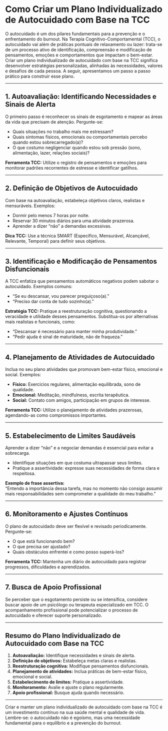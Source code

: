 # Como Criar um Plano Individualizado de Autocuidado com Base na TCC

O autocuidado é um dos pilares fundamentais para a prevenção e o enfrentamento do burnout. Na Terapia Cognitivo-Comportamental (TCC), o autocuidado vai além de práticas pontuais de relaxamento ou lazer: trata-se de um processo ativo de identificação, compreensão e modificação de pensamentos, emoções e comportamentos que impactam o bem-estar. Criar um plano individualizado de autocuidado com base na TCC significa desenvolver estratégias personalizadas, alinhadas às necessidades, valores e desafios de cada pessoa. A seguir, apresentamos um passo a passo prático para construir esse plano.

---

## 1. **Autoavaliação: Identificando Necessidades e Sinais de Alerta**

O primeiro passo é reconhecer os sinais de esgotamento e mapear as áreas da vida que precisam de atenção. Pergunte-se:

- Quais situações no trabalho mais me estressam?
- Quais sintomas físicos, emocionais ou comportamentais percebo quando estou sobrecarregado(a)?
- O que costumo negligenciar quando estou sob pressão (sono, alimentação, lazer, relações sociais)?

**Ferramenta TCC:** Utilize o registro de pensamentos e emoções para monitorar padrões recorrentes de estresse e identificar gatilhos.

---

## 2. **Definição de Objetivos de Autocuidado**

Com base na autoavaliação, estabeleça objetivos claros, realistas e mensuráveis. Exemplos:

- Dormir pelo menos 7 horas por noite.
- Reservar 30 minutos diários para uma atividade prazerosa.
- Aprender a dizer “não” a demandas excessivas.

**Dica TCC:** Use a técnica SMART (Específico, Mensurável, Alcançável, Relevante, Temporal) para definir seus objetivos.

---

## 3. **Identificação e Modificação de Pensamentos Disfuncionais**

A TCC enfatiza que pensamentos automáticos negativos podem sabotar o autocuidado. Exemplos comuns:

- “Se eu descansar, vou parecer preguiçoso(a).”
- “Preciso dar conta de tudo sozinho(a).”

**Estratégia TCC:** Pratique a reestruturação cognitiva, questionando a veracidade e utilidade desses pensamentos. Substitua-os por alternativas mais realistas e funcionais, como:

- “Descansar é necessário para manter minha produtividade.”
- “Pedir ajuda é sinal de maturidade, não de fraqueza.”

---

## 4. **Planejamento de Atividades de Autocuidado**

Inclua no seu plano atividades que promovam bem-estar físico, emocional e social. Exemplos:

- **Físico:** Exercícios regulares, alimentação equilibrada, sono de qualidade.
- **Emocional:** Meditação, mindfulness, escrita terapêutica.
- **Social:** Contato com amigos, participação em grupos de interesse.

**Ferramenta TCC:** Utilize o planejamento de atividades prazerosas, agendando-as como compromissos importantes.

---

## 5. **Estabelecimento de Limites Saudáveis**

Aprender a dizer “não” e a negociar demandas é essencial para evitar a sobrecarga.

- Identifique situações em que costuma ultrapassar seus limites.
- Pratique a assertividade: expresse suas necessidades de forma clara e respeitosa.

**Exemplo de frase assertiva:**  
“Entendo a importância dessa tarefa, mas no momento não consigo assumir mais responsabilidades sem comprometer a qualidade do meu trabalho.”

---

## 6. **Monitoramento e Ajustes Contínuos**

O plano de autocuidado deve ser flexível e revisado periodicamente. Pergunte-se:

- O que está funcionando bem?
- O que precisa ser ajustado?
- Quais obstáculos enfrentei e como posso superá-los?

**Ferramenta TCC:** Mantenha um diário de autocuidado para registrar progressos, dificuldades e aprendizados.

---

## 7. **Busca de Apoio Profissional**

Se perceber que o esgotamento persiste ou se intensifica, considere buscar apoio de um psicólogo ou terapeuta especializado em TCC. O acompanhamento profissional pode potencializar o processo de autocuidado e oferecer suporte personalizado.

---

## **Resumo do Plano Individualizado de Autocuidado com Base na TCC**

1. **Autoavaliação:** Identifique necessidades e sinais de alerta.
2. **Definição de objetivos:** Estabeleça metas claras e realistas.
3. **Reestruturação cognitiva:** Modifique pensamentos disfuncionais.
4. **Planejamento de atividades:** Inclua práticas de bem-estar físico, emocional e social.
5. **Estabelecimento de limites:** Pratique a assertividade.
6. **Monitoramento:** Avalie e ajuste o plano regularmente.
7. **Apoio profissional:** Busque ajuda quando necessário.

---

Criar e manter um plano individualizado de autocuidado com base na TCC é um investimento contínuo na sua saúde mental e qualidade de vida. Lembre-se: o autocuidado não é egoísmo, mas uma necessidade fundamental para o equilíbrio e a prevenção do burnout.